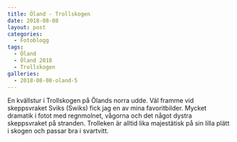 ```yaml
---
title: Öland - Trollskogen
date: 2018-08-08
layout: post
categories:
  - Fotoblogg
tags:
  - Öland
  - Öland 2018
  - Trollskogen
galleries:
  - 2018-08-08-oland-5
---
```


En kvällstur i Trollskogen på Ölands norra udde. Väl framme vid skeppsvraket Sviks (Swiks) fick jag en av mina favoritbilder. Mycket dramatik i fotot med regnmolnet, vågorna och det något dystra skeppsvraket på stranden.
Trolleken är alltid lika majestätisk på sin lilla plätt i skogen och passar bra i svartvitt.
